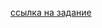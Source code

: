 [ссылка на задание](https://github.com/netology-code/javaqa-homeworks/tree/master/data#%D0%B7%D0%B0%D0%B4%D0%B0%D1%87%D0%B0-2---%D0%BF%D0%BE%D0%BB%D1%83%D1%87%D0%B8-%D1%80%D1%83%D0%B1%D0%BB%D1%8C-%D0%B7%D0%B0-%D0%BA%D0%B0%D0%B6%D0%B4%D1%8B%D0%B5-100)
